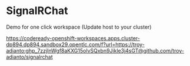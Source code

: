 # SignalRChat

Demo for one click workspace (Update host to your cluster)

https://codeready-openshift-workspaces.apps.cluster-dp894.dp894.sandbox29.opentlc.com/f?url=https://troy-adianto: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@github.com/troy-adianto/signalrchat



